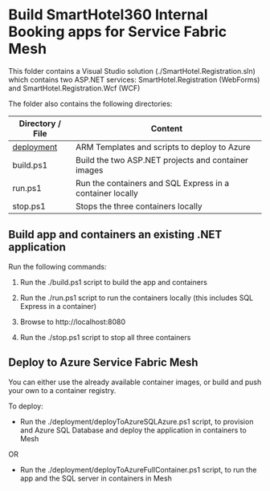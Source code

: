 # Build SmartHotel360 Internal Booking apps for Service Fabric Mesh

This folder contains a Visual Studio solution (./SmartHotel.Registration.sln) which contains two ASP.NET services: SmartHotel.Registration (WebForms) and SmartHotel.Registration.Wcf (WCF)

The folder also contains the following directories:

|Directory / File|Content|
|---|---|
| [deployment](./deployment) |ARM Templates and scripts to deploy to Azure|
| build.ps1 | Build the two ASP.NET projects and container images |
| run.ps1 | Run the containers and SQL Express in a container locally |
| stop.ps1 | Stops the three containers locally |

## Build app and containers an existing .NET application

Run the following commands:

1. Run the ./build.ps1 script to build the app and containers

1. Run the ./run.ps1 script to run the containers locally (this includes SQL Express in a container)

1. Browse to http://localhost:8080

1. Run the ./stop.ps1 script to stop all three containers

## Deploy to Azure Service Fabric Mesh

You can either use the already available container images, or build and push your own to a container registry.

To deploy:

- Run the ./deployment/deployToAzureSQLAzure.ps1 script, to provision and Azure SQL Database and deploy the application in containers to Mesh

OR

- Run the ./deployment/deployToAzureFullContainer.ps1 script, to run the app and the SQL server in containers in Mesh